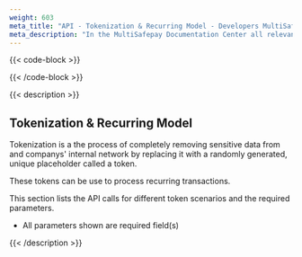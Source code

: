 ```yaml
---
weight: 603
meta_title: "API - Tokenization & Recurring Model - Developers MultiSafepay"
meta_description: "In the MultiSafepay Documentation Center all relevant information regarding our Plugins and API. As well as Support pages for Payment Method, Tools and General Questions. You can also find the contact details of our Support Team and Integration Team."
---
```


{{< code-block >}}

{{< /code-block >}}

{{< description >}}

## Tokenization & Recurring Model

Tokenization is a the process of completely removing sensitive data from and companys' internal network by replacing it with a randomly generated, unique placeholder called a token.

These tokens can be use to process recurring transactions.

This section lists the API calls for different token scenarios and the required parameters.

* All parameters shown are required field(s)

{{< /description >}}